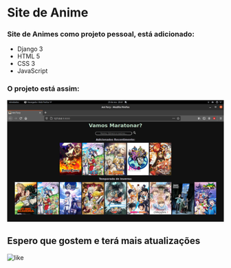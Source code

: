 # Site de Anime 

### Site de Animes como projeto pessoal, está adicionado:

* Django 3
* HTML 5
* CSS 3
* JavaScript

### O projeto está assim:

![site](site.png)

## Espero que gostem e terá mais atualizações

![like](https://pm1.narvii.com/6339/5739f4a6deeca255e3bd68bac58109468fc203d1_hq.jpg)